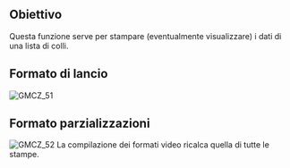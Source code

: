 ## Obiettivo
Questa funzione serve per stampare (eventualmente visualizzare) i dati di una lista di colli.

## Formato di lancio
![GMCZ_51](http://localhost:3000/immagini/MBDOC_OGG-P_GMCZ51/GMCZ_51.png)
## Formato parzializzazioni
![GMCZ_52](http://localhost:3000/immagini/MBDOC_OGG-P_GMCZ51/GMCZ_52.png)
La compilazione dei formati video ricalca quella di tutte le stampe.
